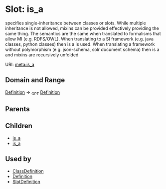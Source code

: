 # Slot: is_a


specifies single-inheritance between classes or slots. While multiple inheritance is not allowed, mixins can be provided effectively providing the same thing. The semantics are the same when translated to formalisms that allow MI (e.g. RDFS/OWL). When translating to a SI framework (e.g. java classes, python classes) then is a is used. When translating a framework without polymorphism (e.g. json-schema, solr document schema) then is a and mixins are recursively unfolded

URI: [meta:is_a](https://w3id.org/biolink/biolinkml/meta/is_a)
## Domain and Range

[Definition](Definition.md) ->  <sub>OPT</sub> [Definition](Definition.md)
## Parents

## Children

 *  [is_a](class_definition_is_a.md)
 *  [is_a](slot_definition_is_a.md)
## Used by

 * [ClassDefinition](ClassDefinition.md)
 * [Definition](Definition.md)
 * [SlotDefinition](SlotDefinition.md)
